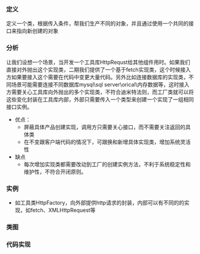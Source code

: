 
### 定义

定义一个类，根据传入条件，帮我们生产不同的对象，并且通过使用一个共同的接口来指向新创建的对象


### 分析
让我们设想一个场景，当开发一个工具库HttpRequst给其他组件用时。如果我们直接对外抛出这个实现类，二期我们提供了一个基于fetch实现类，这个时候接入方如果要接入这个需要在代码中变更大量代码。另外比如连接数据库的实现类，不同场景可能需要连接不同数据库mysql\sql server\orical\内存数据等，这时接入方需要关心工具库向外抛出的多个实现类，不符合迪米特法则，而工厂类就可以将这些变化封装在工具库内部，外部只需要传入一个类型来创建一个实现了一组相同接口实例。
* 优点：
    * 屏蔽具体产品创建实现，调用方只需要关心接口，而不需要关注返回的具体类
    * 在不变跟客户端代码的情况下，可跟换和新增具体实现类，增加系统灵活性
* 缺点
    * 每次增加实现类都需要改动到工厂的创建实例方法，不利于系统稳定性和维护性，不符合开闭原则。


### 实例
* 如工具类HttpFactory，向外部提供http请求的封装，内部可以有不同的的实现，如fetch、XMLHttpRequest等

### 类图


### 代码实现